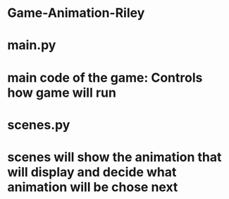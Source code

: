 # Game-Animation-Riley

# main.py
  # main code of the game: Controls how game will run

# scenes.py
  # scenes will show the animation that will display and decide what animation will be chose next
